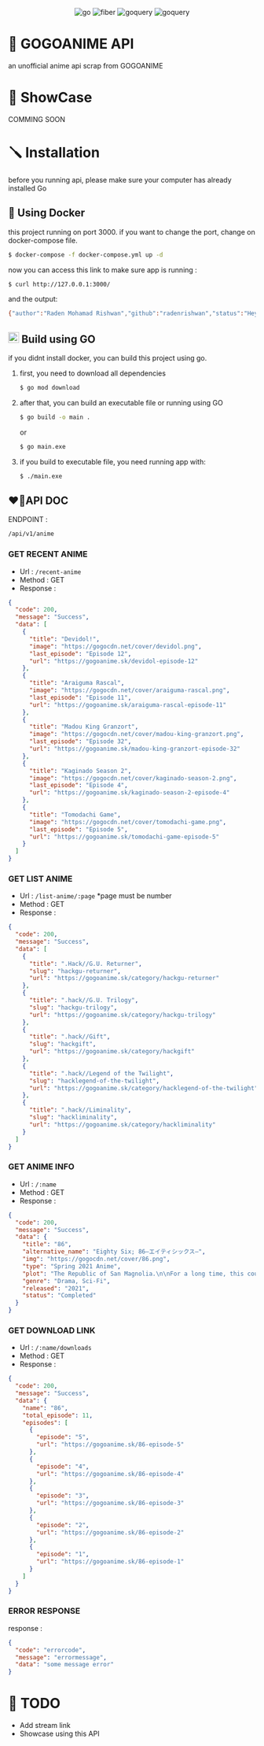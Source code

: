 <p align="center">
<img src="https://img.shields.io/github/go-mod/go-version/radenrishwan/anime-api" alt="go">
<img src="https://img.shields.io/badge/Fiber-2.32.0-blue" alt="fiber">
<img src="https://img.shields.io/badge/Goquery-1.8.0-blue" alt="goquery">
<img src="https://img.shields.io/badge/Chromedp-0.8.1-red" alt="goquery">
</p>

# 👋 GOGOANIME API

an unofficial anime api scrap from GOGOANIME

# 👻 ShowCase

COMMING SOON

# 🪛 Installation

before you running api, please make sure your computer has already installed Go

## 🐳 Using Docker

this project running on port 3000. if you want to change the port, change on docker-compose file.

```bash
$ docker-compose -f docker-compose.yml up -d
```

now you can access this link to make sure app is running :

```bash
$ curl http://127.0.0.1:3000/
```

and the output:

```bash
{"author":"Raden Mohamad Rishwan","github":"radenrishwan","status":"Heyy its works"}
```

## <img src="https://go.dev/blog/gopher/gopher.png" width=22 height=22> Build using GO

if you didnt install docker, you can build this project using go.

1. first, you need to download all dependencies
    ```bash
    $ go mod download
    ```
2. after that, you can build an executable file or running using GO
    ```bash
    $ go build -o main .
    ```
   or
    ```bash
    $ go main.exe
    ```
3. if you build to executable file, you need running app with:
    ```bash
    $ ./main.exe
    ```

## ❤️‍🔥API DOC

ENDPOINT :

```bash
/api/v1/anime
```

### GET RECENT ANIME

- Url : `/recent-anime`
- Method : GET
- Response :

```json
{
  "code": 200,
  "message": "Success",
  "data": [
    {
      "title": "Devidol!",
      "image": "https://gogocdn.net/cover/devidol.png",
      "last_episode": "Episode 12",
      "url": "https://gogoanime.sk/devidol-episode-12"
    },
    {
      "title": "Araiguma Rascal",
      "image": "https://gogocdn.net/cover/araiguma-rascal.png",
      "last_episode": "Episode 11",
      "url": "https://gogoanime.sk/araiguma-rascal-episode-11"
    },
    {
      "title": "Madou King Granzort",
      "image": "https://gogocdn.net/cover/madou-king-granzort.png",
      "last_episode": "Episode 32",
      "url": "https://gogoanime.sk/madou-king-granzort-episode-32"
    },
    {
      "title": "Kaginado Season 2",
      "image": "https://gogocdn.net/cover/kaginado-season-2.png",
      "last_episode": "Episode 4",
      "url": "https://gogoanime.sk/kaginado-season-2-episode-4"
    },
    {
      "title": "Tomodachi Game",
      "image": "https://gogocdn.net/cover/tomodachi-game.png",
      "last_episode": "Episode 5",
      "url": "https://gogoanime.sk/tomodachi-game-episode-5"
    }
  ]
}
```

### GET LIST ANIME

- Url : `/list-anime/:page` *page must be number
- Method : GET
- Response :

```json
{
  "code": 200,
  "message": "Success",
  "data": [
    {
      "title": ".Hack//G.U. Returner",
      "slug": "hackgu-returner",
      "url": "https://gogoanime.sk/category/hackgu-returner"
    },
    {
      "title": ".hack//G.U. Trilogy",
      "slug": "hackgu-trilogy",
      "url": "https://gogoanime.sk/category/hackgu-trilogy"
    },
    {
      "title": ".hack//Gift",
      "slug": "hackgift",
      "url": "https://gogoanime.sk/category/hackgift"
    },
    {
      "title": ".hack//Legend of the Twilight",
      "slug": "hacklegend-of-the-twilight",
      "url": "https://gogoanime.sk/category/hacklegend-of-the-twilight"
    },
    {
      "title": ".hack//Liminality",
      "slug": "hackliminality",
      "url": "https://gogoanime.sk/category/hackliminality"
    }
  ]
}
```

### GET ANIME INFO

- Url : `/:name`
- Method : GET
- Response :

```json
{
  "code": 200,
  "message": "Success",
  "data": {
    "title": "86",
    "alternative_name": "Eighty Six; 86―エイティシックス―",
    "img": "https://gogocdn.net/cover/86.png",
    "type": "Spring 2021 Anime",
    "plot": "The Republic of San Magnolia.\n\nFor a long time, this country has been besieged by its neighbor, the Giadian Empire, which created a series of unmanned drones called the Legion. After years of painstaking research, the Republic finally developed autonomous drones of their own, turning the one-sided struggle into a war without casualties—or at least, that's what the government claims.\n\nIn truth, there is no such thing as a bloodless war. Beyond the fortified walls protecting the eighty-five Republic territories lies the \"nonexistent\" Eighty-Sixth Sector. The young men and women of this forsaken land are branded the Eighty-Six and, stripped of their humanity, pilot the \"unmanned\" weapons into battle...\n\nShinn directs the actions of a detachment of young Eighty-Sixers while on the battlefield. Lena is a \"handler\" who commands the detachment from the remote rear with the help of special communication.\n\nThe farewell story of the severe and sad struggle of these two begins!",
    "genre": "Drama, Sci-Fi",
    "released": "2021",
    "status": "Completed"
  }
}
```

### GET DOWNLOAD LINK

- Url : `/:name/downloads`
- Method : GET
- Response :

```json
{
  "code": 200,
  "message": "Success",
  "data": {
    "name": "86",
    "total_episode": 11,
    "episodes": [
      {
        "episode": "5",
        "url": "https://gogoanime.sk/86-episode-5"
      },
      {
        "episode": "4",
        "url": "https://gogoanime.sk/86-episode-4"
      },
      {
        "episode": "3",
        "url": "https://gogoanime.sk/86-episode-3"
      },
      {
        "episode": "2",
        "url": "https://gogoanime.sk/86-episode-2"
      },
      {
        "episode": "1",
        "url": "https://gogoanime.sk/86-episode-1"
      }
    ]
  }
}
```

### ERROR RESPONSE

response :

```json
{
  "code": "errorcode",
  "message": "errormessage",
  "data": "some message error"
}
```

# 📃 TODO
- Add stream link
- Showcase using this API